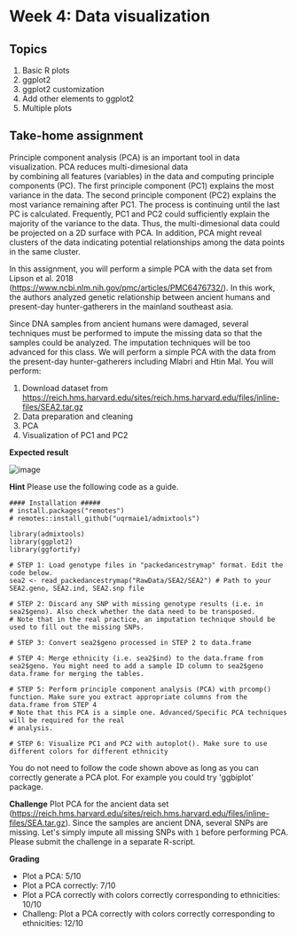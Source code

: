 # Week 4: Data visualization
## Topics
1. Basic R plots
2. ggplot2
3. ggplot2 customization
4. Add other elements to ggplot2
5. Multiple plots

## Take-home assignment
Principle component analysis (PCA) is an important tool in data visualization. PCA reduces multi-dimesional data  
by combining all features (variables) in the data and computing principle components (PC). The first principle component (PC1) explains the most variance in the data. The second principle component (PC2) explains the most variance remaining after PC1. The process is continuing until the last PC is calculated. Frequently,  PC1 and PC2 could sufficiently explain the majority of the variance to the data. Thus, the multi-dimesional data could be projected on a 2D surface with PCA. In addition, PCA might reveal clusters of the data indicating potential relationships among the data points in the same cluster.

In this assignment, you will perform a simple PCA with the data set from Lipson et al. 2018 (https://www.ncbi.nlm.nih.gov/pmc/articles/PMC6476732/). In this work, the authors analyzed genetic relationship between ancient humans and present-day hunter-gatherers in the mainland southeast asia. 

Since DNA samples from ancient humans were damaged, several techniques must be performed to impute the missing data so that the samples could be analyzed. The imputation techniques will be too advanced for this class. We will perform a simple PCA with the data from the present-day hunter-gatherers including Mlabri and Htin Mal. You will perform:
1) Download dataset from https://reich.hms.harvard.edu/sites/reich.hms.harvard.edu/files/inline-files/SEA2.tar.gz
2) Data preparation and cleaning
3) PCA
4) Visualization of PC1 and PC2

<b>Expected result</b></br>

![image](https://github.com/user-attachments/assets/35fa4121-8b7f-4ff0-8e1e-f207ffc05806)

<b>Hint</b>
Please use the following code as a guide. 

```
#### Installation #####
# install.packages("remotes")
# remotes::install_github("uqrmaie1/admixtools")

library(admixtools)
library(ggplot2)
library(ggfortify)

# STEP 1: Load genotype files in "packedancestrymap" format. Edit the code below.
sea2 <- read_packedancestrymap("RawData/SEA2/SEA2") # Path to your SEA2.geno, SEA2.ind, SEA2.snp file

# STEP 2: Discard any SNP with missing genotype results (i.e. in sea2$geno). Also check whether the data need to be transposed.
# Note that in the real practice, an imputation technique should be used to fill out the missing SNPs.

# STEP 3: Convert sea2$geno processed in STEP 2 to data.frame

# STEP 4: Merge ethnicity (i.e. sea2$ind) to the data.frame from sea2$geno. You might need to add a sample ID column to sea2$geno data.frame for merging the tables.

# STEP 5: Perform principle component analysis (PCA) with prcomp() function. Make sure you extract appropriate columns from the data.frame from STEP 4
# Note that this PCA is a simple one. Advanced/Specific PCA techniques will be required for the real
# analysis.

# STEP 6: Visualize PC1 and PC2 with autoplot(). Make sure to use different colors for different ethnicity

```
You do not need to follow the code shown above as long as you can correctly generate a PCA plot. For example you could try 'ggbiplot' package.

<b>Challenge</b>
Plot PCA for the ancient data set (https://reich.hms.harvard.edu/sites/reich.hms.harvard.edu/files/inline-files/SEA.tar.gz). Since the samples are ancient DNA, several SNPs are missing. Let's simply impute all missing SNPs with `1` before performing PCA. Please submit the challenge in a separate R-script.

<b>Grading</b>
- Plot a PCA: 5/10
- Plot a PCA correctly: 7/10
- Plot a PCA correctly with colors correctly corresponding to ethnicities: 10/10
- Challeng: Plot a PCA correctly with colors correctly corresponding to ethnicities: 12/10 
